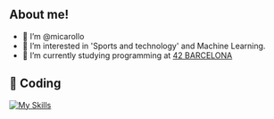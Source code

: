 
<!---
![Hi there!](https://user-images.githubusercontent.com/74556711/197391865-65211fac-e71a-47d2-a43d-cdb3752b011c.gif)
--->
## About me!


- 👋 I’m @micarollo
- 👀 I’m interested in 'Sports and technology' and Machine Learning.
- 🌱 I’m currently studying programming at [42 BARCELONA][website]
<!---
- <img width="20px" src="https://user-images.githubusercontent.com/74556711/183246271-f02834a8-fcbc-46ce-b86d-88f589a420d0.svg"> My Cursus proyects https://github.com/micarollo/42-Cursus
--->

## 🚀 Coding

[![My Skills](https://skillicons.dev/icons?i=c,cpp,java,arduino,js,react,django,html,css,git,github)](https://skillicons.dev)



[website]: https://www.42barcelona.com/es

<!---
micarollo/micarollo is a ✨ special ✨ repository because its `README.md` (this file) appears on your GitHub profile.
You can click the Preview link to take a look at your changes.
--->
